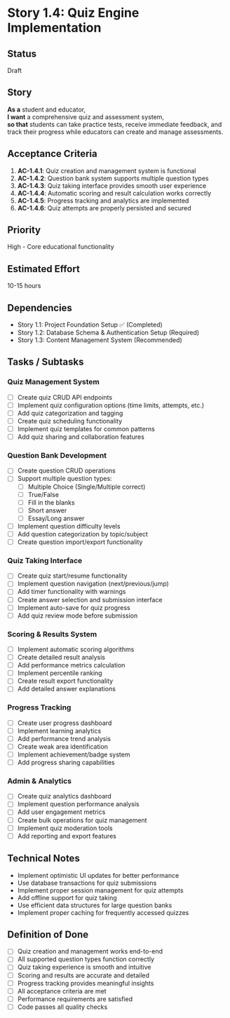 # Story 1.4: Quiz Engine Implementation

## Status

Draft

## Story

**As a** student and educator,  
**I want** a comprehensive quiz and assessment system,  
**so that** students can take practice tests, receive immediate feedback, and track their progress while educators can create and manage assessments.

## Acceptance Criteria

1. **AC-1.4.1**: Quiz creation and management system is functional
2. **AC-1.4.2**: Question bank system supports multiple question types
3. **AC-1.4.3**: Quiz taking interface provides smooth user experience
4. **AC-1.4.4**: Automatic scoring and result calculation works correctly
5. **AC-1.4.5**: Progress tracking and analytics are implemented
6. **AC-1.4.6**: Quiz attempts are properly persisted and secured

## Priority

High - Core educational functionality

## Estimated Effort

10-15 hours

## Dependencies

- Story 1.1: Project Foundation Setup ✅ (Completed)
- Story 1.2: Database Schema & Authentication Setup (Required)
- Story 1.3: Content Management System (Recommended)

## Tasks / Subtasks

### Quiz Management System

- [ ] Create quiz CRUD API endpoints
- [ ] Implement quiz configuration options (time limits, attempts, etc.)
- [ ] Add quiz categorization and tagging
- [ ] Create quiz scheduling functionality
- [ ] Implement quiz templates for common patterns
- [ ] Add quiz sharing and collaboration features

### Question Bank Development

- [ ] Create question CRUD operations
- [ ] Support multiple question types:
  - [ ] Multiple Choice (Single/Multiple correct)
  - [ ] True/False
  - [ ] Fill in the blanks
  - [ ] Short answer
  - [ ] Essay/Long answer
- [ ] Implement question difficulty levels
- [ ] Add question categorization by topic/subject
- [ ] Create question import/export functionality

### Quiz Taking Interface

- [ ] Create quiz start/resume functionality
- [ ] Implement question navigation (next/previous/jump)
- [ ] Add timer functionality with warnings
- [ ] Create answer selection and submission interface
- [ ] Implement auto-save for quiz progress
- [ ] Add quiz review mode before submission

### Scoring & Results System

- [ ] Implement automatic scoring algorithms
- [ ] Create detailed result analysis
- [ ] Add performance metrics calculation
- [ ] Implement percentile ranking
- [ ] Create result export functionality
- [ ] Add detailed answer explanations

### Progress Tracking

- [ ] Create user progress dashboard
- [ ] Implement learning analytics
- [ ] Add performance trend analysis
- [ ] Create weak area identification
- [ ] Implement achievement/badge system
- [ ] Add progress sharing capabilities

### Admin & Analytics

- [ ] Create quiz analytics dashboard
- [ ] Implement question performance analysis
- [ ] Add user engagement metrics
- [ ] Create bulk operations for quiz management
- [ ] Implement quiz moderation tools
- [ ] Add reporting and export features

## Technical Notes

- Implement optimistic UI updates for better performance
- Use database transactions for quiz submissions
- Implement proper session management for quiz attempts
- Add offline support for quiz taking
- Use efficient data structures for large question banks
- Implement proper caching for frequently accessed quizzes

## Definition of Done

- [ ] Quiz creation and management works end-to-end
- [ ] All supported question types function correctly
- [ ] Quiz taking experience is smooth and intuitive
- [ ] Scoring and results are accurate and detailed
- [ ] Progress tracking provides meaningful insights
- [ ] All acceptance criteria are met
- [ ] Performance requirements are satisfied
- [ ] Code passes all quality checks
